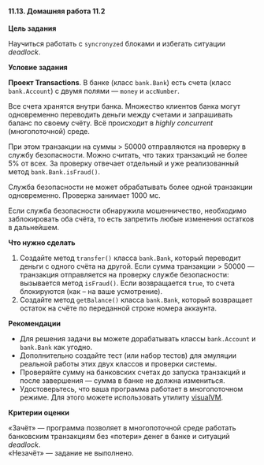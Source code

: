 #### 11.13. Домашняя работа 11.2

**Цель задания**

Научиться работать с `syncronyzed` блоками и избегать ситуации *deadlock*.

**Условие задания**

**Проект Transactions**. В банке (класс `bank.Bank`) есть счета (класс `bank.Account`) с двумя полями — `money` и `accNumber`.

Все счета хранятся внутри банка. Множество клиентов банка могут одновременно переводить деньги между счетами и запрашивать баланс по своему счёту. Всё происходит в *highly concurrent* (многопоточной) среде.

При этом транзакции на суммы > 50000 отправляются на проверку в службу безопасности. Можно считать, что таких транзакций не более 5% от всех. За проверку отвечает отдельный и уже реализованный метод `bank.Bank.isFraud()`.

Служба безопасности не может обрабатывать более одной транзакции одновременно. Проверка занимает 1000 мс.

Если служба безопасности обнаружила мошенничество, необходимо заблокировать оба счёта, то есть запретить любые изменения остатков в дальнейшем.

**Что нужно сделать**

1. Создайте метод `transfer()` класса `bank.Bank`, который переводит деньги с одного счёта на другой. Если сумма транзакции > 50000 — транзакция отправляется на проверку службе безопасности: вызывается метод `isFraud()`. Если возвращается `true`, то счета блокируются (как – на ваше усмотрение).
2. Создайте метод `getBalance()` класса `bank.Bank`, который возвращает остаток на счёте по переданной строке номера аккаунта.

**Рекомендации**

- Для решения задачи вы можете дорабатывать классы `bank.Account` и `bank.Bank` как угодно.
- Дополнительно создайте тест (или набор тестов) для эмуляции реальной работы этих двух классов и проверки системы.
- Проверяйте сумму на банковских счетах до запуска транзакций и после завершения — сумма в банке не должна измениться.
- Удостоверьтесь, что ваша программа работает в многопоточном режиме. Для этого можете использовать утилиту [visualVM](https://visualvm.github.io/).

**Критерии оценки**

«Зачёт» — программа позволяет в многопоточной среде работать банковским транзакциям без «потери» денег в банке и ситуаций *deadlock*.  
«Незачёт» — задание не выполнено.
